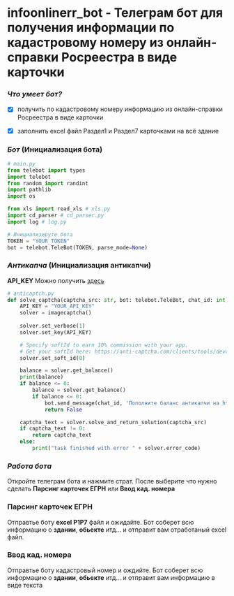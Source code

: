 # **infoonlinerr_bot** - Телеграм бот для получения информации по кадастровому номеру из онлайн-справки Росреестра в виде карточки

### *Что умеет бот?* 
- [x] получить по кадастровому номеру информацию из онлайн-справки Росреестра в виде карточки
- [x] заполнить excel файл Раздел1 и Раздел7 карточками на всё здание


### *Бот* (Инициализация бота)
```python
# main.py
from telebot import types
import telebot
from random import randint
import pathlib
import os

from xls import read_xls # xls.py
import cd_parser # cd_parser.py
import log # log.py

# Инициализируте бота
TOKEN = "YOUR_TOKEN"
bot = telebot.TeleBot(TOKEN, parse_mode=None)
```

### *Антикапча* (Инициализация антикапчи)
**API_KEY** Можно получить [здесь](https://anti-captcha.com/)
```python
# anticaptch.py
def solve_captcha(captcha_src: str, bot: telebot.TeleBot, chat_id: int):
    API_KEY = "YOUR_API_KEY"
    solver = imagecaptcha()
    
    solver.set_verbose(1)
    solver.set_key(API_KEY)

    # Specify softId to earn 10% commission with your app.
    # Get your softId here: https://anti-captcha.com/clients/tools/devcenter
    solver.set_soft_id(0)

    balance = solver.get_balance()
    print(balance)
    if balance <= 0:
        balance = solver.get_balance()
        if balance <= 0:
            bot.send_message(chat_id, 'Пополните баланс антикапчи на https://anti-captcha.com/')
            return False

    captcha_text = solver.solve_and_return_solution(captcha_src)
    if captcha_text != 0:
        return captcha_text
    else:
        print("task finished with error " + solver.error_code)
```

### *Работа бота*
Откройте телеграм бота и нажмите страт. После выберите что нужно сделать **Парсинг карточек ЕГРН** или **Ввод кад. номера**

### **Парсинг карточек ЕГРН** 
Отправтье боту **excel Р1Р7** файл и ожидайте. Бот соберет всю информацию о **здании**, **обьекте** итд... и отправит вам отработаный excel файл.

### **Ввод кад. номера**
Отправтье боту кадастровый номер и ождийте. Бот соберет всю информацию о **здании**, **обьекте** итд... и отправит вам информацию в виде текста

